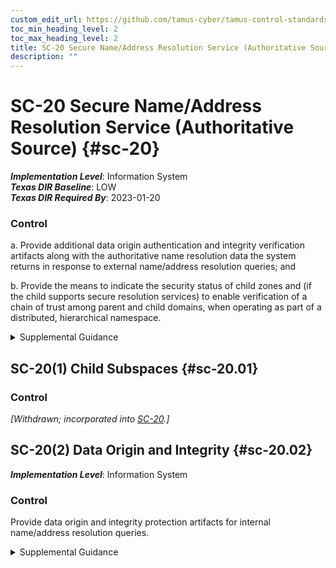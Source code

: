 ```yaml
---
custom_edit_url: https://github.com/tamus-cyber/tamus-control-standards/tree/main/content/tamus.edu/TAMUS_profile.xml
toc_min_heading_level: 2
toc_max_heading_level: 2
title: SC-20 Secure Name/Address Resolution Service (Authoritative Source)
description: ""
---
```


# SC-20 Secure Name/Address Resolution Service (Authoritative Source) {#sc-20}

_**Implementation Level**_: Information System\
_**Texas DIR Baseline**_: LOW\
_**Texas DIR Required By**_: 2023-01-20

### Control



a. Provide additional data origin authentication and integrity verification artifacts along with the authoritative name resolution data the system returns in response to external name/address resolution queries; and

b. Provide the means to indicate the security status of child zones and (if the child supports secure resolution services) to enable verification of a chain of trust among parent and child domains, when operating as part of a distributed, hierarchical namespace.


<details><summary>Supplemental Guidance</summary>Providing authoritative source information enables external clients, including remote Internet clients, to obtain origin authentication and integrity verification assurances for the host/service name to network address resolution information obtained through the service. Systems that provide name and address resolution services include domain name system (DNS) servers. Additional artifacts include DNS Security Extensions (DNSSEC) digital signatures and cryptographic keys. Authoritative data includes DNS resource records. The means for indicating the security status of child zones include the use of delegation signer resource records in the DNS. Systems that use technologies other than the DNS to map between host and service names and network addresses provide other means to assure the authenticity and integrity of response data.</details>


## SC-20(1) Child Subspaces {#sc-20.01}

### Control

<em>[Withdrawn; incorporated into [SC-20](/catalog/sc/sc-20#sc-20).]</em>



## SC-20(2) Data Origin and Integrity {#sc-20.02}

_**Implementation Level**_: Information System

### Control

Provide data origin and integrity protection artifacts for internal name/address resolution queries.


<details><summary>Supplemental Guidance</summary>None.</details>
